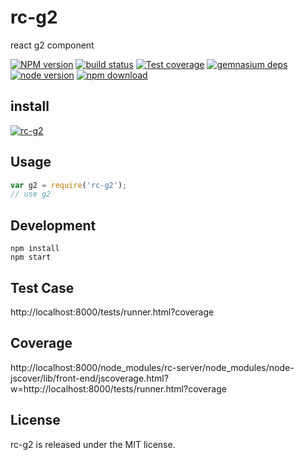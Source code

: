 # rc-g2

react g2 component

[![NPM version][npm-image]][npm-url]
[![build status][travis-image]][travis-url]
[![Test coverage][coveralls-image]][coveralls-url]
[![gemnasium deps][gemnasium-image]][gemnasium-url]
[![node version][node-image]][node-url]
[![npm download][download-image]][download-url]

[npm-image]: http://img.shields.io/npm/v/rc-g2.svg?style=flat-square
[npm-url]: http://npmjs.org/package/rc-g2
[travis-image]: https://img.shields.io/travis/react-component/g2.svg?style=flat-square
[travis-url]: https://travis-ci.org/react-component/g2
[coveralls-image]: https://img.shields.io/coveralls/react-component/g2.svg?style=flat-square
[coveralls-url]: https://coveralls.io/r/react-component/g2?branch=master
[gemnasium-image]: http://img.shields.io/gemnasium/react-component/g2.svg?style=flat-square
[gemnasium-url]: https://gemnasium.com/react-component/g2
[node-image]: https://img.shields.io/badge/node.js-%3E=_0.10-green.svg?style=flat-square
[node-url]: http://nodejs.org/download/
[download-image]: https://img.shields.io/npm/dm/rc-g2.svg?style=flat-square
[download-url]: https://npmjs.org/package/rc-g2

## install

[![rc-g2](https://nodei.co/npm/rc-g2.png)](https://npmjs.org/package/rc-g2)

## Usage

```js
var g2 = require('rc-g2');
// use g2
```

## Development

```
npm install
npm start
```

## Test Case

http://localhost:8000/tests/runner.html?coverage

## Coverage

http://localhost:8000/node_modules/rc-server/node_modules/node-jscover/lib/front-end/jscoverage.html?w=http://localhost:8000/tests/runner.html?coverage

## License

rc-g2 is released under the MIT license.